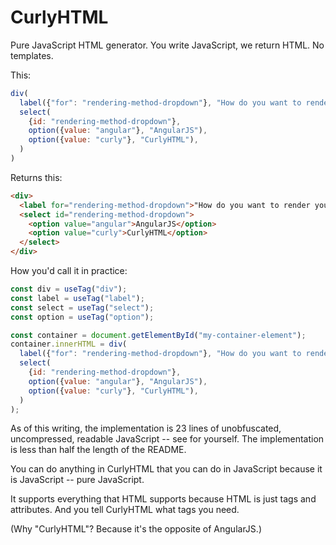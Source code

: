 # CurlyHTML
Pure JavaScript HTML generator. You write JavaScript, we return HTML. No templates.

This:

```javascript
div(
  label({"for": "rendering-method-dropdown"}, "How do you want to render your UI?"),
  select(
    {id: "rendering-method-dropdown"},
    option({value: "angular"}, "AngularJS"),
    option({value: "curly"}, "CurlyHTML"),
  )
)
```

Returns this:

```html
<div>
  <label for="rendering-method-dropdown">"How do you want to render your UI?"</label>
  <select id="rendering-method-dropdown">
    <option value="angular">AngularJS</option>
    <option value="curly">CurlyHTML</option>
  </select>
</div>
```

How you'd call it in practice:

```javascript
const div = useTag("div");
const label = useTag("label");
const select = useTag("select");
const option = useTag("option");

const container = document.getElementById("my-container-element");
container.innerHTML = div(
  label({"for": "rendering-method-dropdown"}, "How do you want to render your UI?"),
  select(
    {id: "rendering-method-dropdown"},
    option({value: "angular"}, "AngularJS"),
    option({value: "curly"}, "CurlyHTML"),
  )
);
```

As of this writing, the implementation is 23 lines of unobfuscated,
uncompressed, readable JavaScript -- see for yourself. The implementation is
less than half the length of the README.

You can do anything in CurlyHTML that you can do in JavaScript because it is
JavaScript -- pure JavaScript.

It supports everything that HTML supports because HTML is just tags and attributes.
And you tell CurlyHTML what tags you need.

(Why "CurlyHTML"? Because it's the opposite of AngularJS.)

